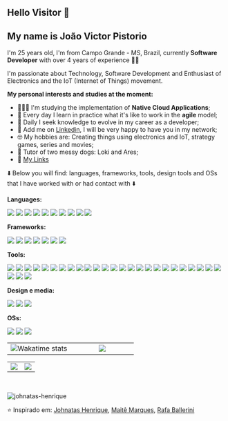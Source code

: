 ## Hello Visitor 👋
## My name is João Victor Pistorio

I'm 25 years old, I'm from Campo Grande - MS, Brazil, currently **Software Developer** with over 4 years of experience :green_heart:🚀 

I'm passionate about Technology, Software Development and Enthusiast of Electronics and the IoT (Internet of Things) movement.

**My personal interests and studies at the moment:**

- 👨🏽‍💻 I'm studying the implementation of **Native Cloud Applications**;
- 🌱 Every day I learn in practice what it's like to work in the **agile** model; 
- 🔭 Daily I seek knowledge to evolve in my career as a developer;
- 💬 Add me on <a href="https://www.linkedin.com/in/joaopistorio/" target="_blank">Linkedin</a>, I will be very happy to have you in my network;
- :nerd_face: My hobbies are: Creating things using electronics and IoT, strategy games, series and movies;
- :dog: Tutor of two messy dogs: Loki and Ares;
- :iphone: [My Links](https://linktr.ee/pistorio)

:arrow_down: Below you will find: languages, frameworks, tools, design tools and OSs that I have worked with or had contact with :arrow_down:

**Languages:**
  
<p align="left">
  <img src="https://img.shields.io/badge/-JavaScript-eed718?style=flat&logo=javascript&logoColor=ffffff">
  <img src="https://img.shields.io/badge/TypeScript-007ACC?style=flat&logo=typescript&logoColor=white">
  <img src="https://img.shields.io/badge/Java-ED8B00?style=flat&logo=java&logoColor=white">
  <img src="https://img.shields.io/badge/-HTML5-E34F26?style=flat&logo=html5&logoColor=white"> 
  <img src="https://img.shields.io/badge/-CSS3-1572B6?style=flat&logo=css3&logoColor=white">
  <img src="https://img.shields.io/badge/Sass-CC6699?style=flat&logo=sass&logoColor=white">
  <img src="https://img.shields.io/badge/C%2B%2B-00599C?style=flat&logo=c%2B%2B&logoColor=white">
  <img src="https://img.shields.io/badge/Swift-FA7343?style=flat&logo=swift&logoColor=white">
  <img src="https://img.shields.io/badge/Python-3776AB?style=flat&logo=python&logoColor=white">
  <img src="https://img.shields.io/badge/Markdown-000000?style=flat&logo=markdown&logoColor=white">
</p>

**Frameworks:**

<p align="left">
  <img src="https://img.shields.io/badge/Angular-DD0031?style=flat&logo=angular&logoColor=white">
  <img src="https://img.shields.io/badge/Spring-6DB33F?style=flat&logo=spring&logoColor=white">
  <img src="https://img.shields.io/badge/-React-000000?style=flat&logo=react&logoColor=00c8ff">
  <img src="https://img.shields.io/badge/React_Router-CA4245?style=flat&logo=react-router&logoColor=white">
  <img src="https://img.shields.io/badge/Redux-593D88?style=flat&logo=redux&logoColor=white">
  <img src="https://img.shields.io/badge/-Node.js-3C873A?style=flat&logo=Node.js&logoColor=white">
  <img src="https://img.shields.io/badge/-Express.js-787878?style=flat">
</p>
  
**Tools:**

<p align="left">
  <img src="http://img.shields.io/badge/-VS%20Code-007ACC?style=flat&logo=visual%20studio%20code&logoColor=white">
  <img src="https://img.shields.io/badge/IntelliJ_IDEA-000000.svg?style=flat&logo=intellij-idea&logoColor=white">
  <img src="https://img.shields.io/badge/Xcode-007ACC?style=flat&logo=Xcode&logoColor=white">
  <img src="http://img.shields.io/badge/-Git-F1502F?style=flat&logo=git&logoColor=FFFFFF">
  <img src="http://img.shields.io/badge/-Github-000000?style=flat&logo=github&logoColor=FFFFFF">
  <img src="https://img.shields.io/badge/GitLab-330F63?style=flat&logo=gitlab&logoColor=white">
  <img src="https://img.shields.io/badge/Powershell-2CA5E0?style=flat&logo=powershell&logoColor=white">
  <img src="https://img.shields.io/badge/iTerm2-000000?style=flat&logo=iterm2&logoColor=white">
  <img src="https://img.shields.io/badge/MySQL-00000F?style=flat&logo=mysql&logoColor=white">
  <img src="https://img.shields.io/badge/redis-%23DD0031.svg?&style=flat&logo=redis&logoColor=white">
  
  <img src="https://img.shields.io/badge/-MongoDB-4DB33D?style=flat&logo=mongodb&logoColor=FFFFFF">
  <img src="https://img.shields.io/badge/Jenkins-D24939?style=flat&logo=Jenkins&logoColor=white">
   <img src="https://img.shields.io/badge/Amazon_AWS-FF9900?style=flat&logo=amazonaws&logoColor=white">
  <img src="https://img.shields.io/badge/Heroku-430098?style=flat&logo=heroku&logoColor=white">
  <img src="https://img.shields.io/badge/Jest-C21325?style=flat&logo=jest&logoColor=white">
  <img src="https://img.shields.io/badge/Sequelize-52B0E7?style=flat&logo=Sequelize&logoColor=white">
  <img src="https://img.shields.io/badge/eslint-3A33D1?style=flat&logo=eslint&logoColor=white">
  <img src="https://img.shields.io/badge/prettier-1A2C34?style=flat&logo=prettier&logoColor=F7BA3E">
  <img src="https://img.shields.io/badge/stylelint-000?style=flat&logo=stylelint&logoColor=white">
  <img src="https://img.shields.io/badge/Notion-000000?style=flat&logo=notion&logoColor=white">
  <img src="https://img.shields.io/badge/Prezi-3181FF?style=flat&logo=prezi&logoColor=white">
  <img src="https://img.shields.io/badge/Jira-0052CC?style=flat&logo=Jira&logoColor=white">
  <img src="https://img.shields.io/badge/Trello-0052CC?style=flat&logo=trello&logoColor=white">
  <img src="https://img.shields.io/badge/Slack-4A154B?style=flat&logo=slack&logoColor=white">
  <img src="https://img.shields.io/badge/Zoom-2D8CFF?style=flat&logo=zoom&logoColor=white">
  <img src="https://img.shields.io/badge/Microsoft_Teams-6264A7?style=flat&logo=microsoft-teams&logoColor=white">
  <img src="https://img.shields.io/badge/Arduino-00979D?style=flat&logo=Arduino&logoColor=white">
  <img src="https://img.shields.io/badge/Raspberry%20Pi-A22846?style=flat&logo=Raspberry%20Pi&logoColor=white">
</p>

**Design e media:**

<p align="left">
  <img src="https://img.shields.io/badge/Adobe%20Creative%20Cloud-DA1F26?style=flat&logo=Adobe%20Creative%20Cloud&logoColor=white">
  <img src="https://img.shields.io/badge/Adobe%20Photoshop-31A8FF?style=flat&logo=Adobe%20Photoshop&logoColor=black">
  <img src="https://img.shields.io/badge/Adobe%20Premiere%20Pro-9999FF?style=flat&logo=Adobe%20Premiere%20Pro&logoColor=white">
</p>

**OSs:**

<p align="left">
  <img src="https://img.shields.io/badge/Windows-0078D6?style=flat&logo=windows&logoColor=white">
  <img src="https://img.shields.io/badge/Mac%20OS-000000?style=flat&logo=apple&logoColor=white">
  <img src="https://img.shields.io/badge/Linux-FCC624?style=flat&logo=linux&logoColor=black">
</p>

<table>
  <tr>
    <td width="50%" align="center" vertical-align="middle">
      <img src="https://github-readme-stats.vercel.app/api/wakatime?username=pistoriojoao&layout=compact&v=3" alt="Wakatime stats">  
    </td>
    <td width="50%" align="center" vertical-align="middle">
      <img src="https://github-readme-stats.vercel.app/api/top-langs/?username=pistorio3&layout=pie&theme=chartreuse&hide_border=true"/>
    </td>
  </tr>
</table>

<table>
  <tr>
    <td width="50%" align="center" vertical-align="middle">
      <img src="https://github-readme-stats.vercel.app/api?username=pistorio3&theme=chartreuse&show_icons=true&hide_border=true" />
    </td>
    <td width="50%" align="center" vertical-align="middle">
      <img src="https://github-readme-streak-stats.herokuapp.com/?user=pistorio3&theme=chartreuse&hide_border=true" />
    </td>
  </tr>
</table>

</br>

<p align="left"> <img src="https://komarev.com/ghpvc/?username=pistorio3" alt="johnatas-henrique" /> </p>

⭐️ Inspirado em: [Johnatas Henrique](https://github.com/johnatas-henrique), [Maitê Marques](https://github.com/maite-marques), [Rafa Ballerini](https://github.com/rafaballerini)
